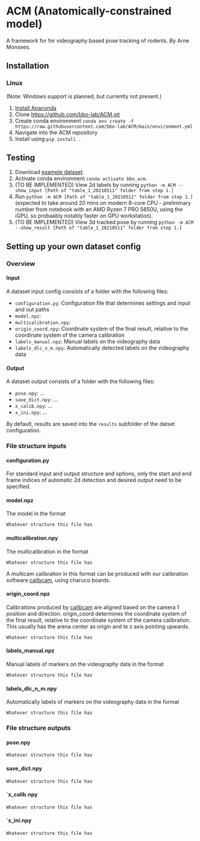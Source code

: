 # ACM (Anatomically-constrained model)
A framework for for videography based pose tracking of rodents.
By Arne Monsees.

## Installation

### Linux
(Note: Windows support is planned, but currently not present.)

1. [Install Anaconda](https://docs.anaconda.com/anaconda/install/linux/)
2. Clone https://github.com/bbo-lab/ACM.git 
3. Create conda environment `conda env create -f https://raw.githubusercontent.com/bbo-lab/ACM/main/environment.yml`
4. Navigate into the ACM repository
5. Install using `pip install .`

## Testing

1. Download [example dataset](https://www.dropbox.com/sh/040587pwx5t7uh3/AAAI5MVilFrJY-mEPr97uADNa?dl=0).
2. Activate conda environment `conda activate bbo_acm`.
3. (TO BE IMPLEMENTED) View 2d labels by running `python -m ACM --show_input [Path of "table_1_20210511" folder from step 1.]`
4. Run `python -m ACM [Path of "table_1_20210511" folder from step 1.]` (expected to take around 20 mins on modern 8-core CPU - preliminary number from notebook with an AMD Ryzen 7 PRO 5850U, using the iGPU, so probaably notably faster on GPU workstation).
5. (TO BE IMPLEMENTED) View 3d tracked pose by running `python -m ACM --show_result [Path of "table_1_20210511" folder from step 1.]`

## Setting up your own dataset config

### Overview

#### Input

A dataset input config consists of a folder with the following files:

- `configuration.py`: Configuration file that determines settings and input and out paths
- `model.npz`:
- `multicalibration.npy`:
- `origin_coord.npy`: Coordinate system of the final result, relative to the coordinate system of the camera calibration
- `labels_manual.npz`: Manual labels on the videography data
- `labels_dlc_n_m.npy`: Automatically detected labels on the videography data

#### Output

A dataset output consists of a folder with the following files:

- `pose.npy`: ...
- `save_dict.npy`: ...
- `x_calib.npy`: ...
- `x_ini.npy`: ...

By default, results are saved into the `results` subfolder of the datset configuration.

### File structure inputs
#### configuration.py
For standard input and output structure and options, only the start and end frame indices of automatic 2d detection and desired output need to be specified.

#### model.npz
The model in the format
```
Whatever structure this file has
```

#### multicalibration.npy
The multicalibration in the format
```
Whatever structure this file has
```
A multicam calibration in this format can be produced with our calibration software [calibcam](https://github.com/bbo-lab/calibcam), using charuco boards.

#### origin_coord.npz
Calibrations produced by [calibcam](https://github.com/bbo-lab/calibcam) are aligned based on the camera 1 position and direction. origin_coord determines the coordinate system of the final result, relative to the coordinate system of the camera calibration. This usually has the arena center as origin and te z axis pointing upwards.
```
Whatever structure this file has
```

#### labels_manual.npz
Manual labels of markers on the videography data in the format
```
Whatever structure this file has
```

#### labels_dlc_n_m.npy
Automatically labels of markers on the videography data in the format
```
Whatever structure this file has
```

### File structure outputs
#### pose.npy
```
Whatever structure this file has
```

#### save_dict.npy
```
Whatever structure this file has
```

#### `x_calib.npy
```
Whatever structure this file has
```

#### `x_ini.npy
```
Whatever structure this file has
```
